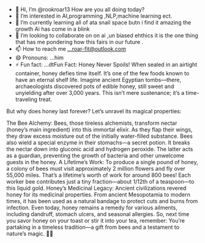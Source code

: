 - 👋 Hi, I’m @rookroar13 How are you all doing today?
- 👀 I’m interested in AI,programming ,NLP,machine learning ect.
- 🌱 I’m currently learning all of ata snail space butn i find it amazing the growth Ai has come in a blink
- 💞️ I’m looking to collaborate on  on ai ,un biased ehthics it is the one thing that has me pondering how this fairs in our future .
- 📫 How to reach me ...roar-fit@outlook.com
- 😄 Pronouns: ...him
- ⚡ Fun fact: ...dtFun Fact: Honey Never Spoils! When sealed in an airtight container, honey defies time itself. It’s one of the few foods known to have an eternal shelf life. Imagine ancient Egyptian tombs—there, archaeologists discovered pots of edible honey, still sweet and unyielding after over 3,000 years. This isn’t mere sustenance; it’s a time-traveling treat.

But why does honey last forever? Let’s unravel its magical properties:

The Bee Alchemy:
Bees, those tireless alchemists, transform nectar (honey’s main ingredient) into this immortal elixir. As they flap their wings, they draw excess moisture out of the initially water-filled substance.
Bees also wield a special enzyme in their stomachs—a secret potion. It breaks the nectar down into gluconic acid and hydrogen peroxide. The latter acts as a guardian, preventing the growth of bacteria and other unwelcome guests in the honey.
A Lifetime’s Work:
To produce a single pound of honey, a colony of bees must visit approximately 2 million flowers and fly over 55,000 miles. That’s a lifetime’s worth of work for around 800 bees!
Each worker bee contributes just a tiny fraction—about 1/12th of a teaspoon—to this liquid gold.
Honey’s Medicinal Legacy:
Ancient civilizations revered honey for its medicinal properties. From ancient Mesopotamia to modern times, it has been used as a natural bandage to protect cuts and burns from infection.
Even today, honey remains a remedy for various ailments, including dandruff, stomach ulcers, and seasonal allergies.
So, next time you savor honey on your toast or stir it into your tea, remember: You’re partaking in a timeless tradition—a gift from bees and a testament to nature’s magic. 🌿🐝

<!---
rookroar13/rookroar13 is a ✨ special ✨ repository because its `README.md` (this file) appears on your GitHub profile.
You can click the Preview link to take a look at your changes.
--->
